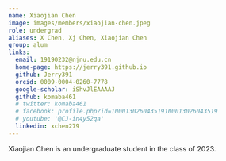 ```yaml
---
name: Xiaojian Chen
image: images/members/xiaojian-chen.jpeg
role: undergrad
aliases: X Chen, Xj Chen, Xiaojian Chen
group: alum
links:
  email: 19190232@njnu.edu.cn
  home-page: https://jerry391.github.io
  github: Jerry391
  orcid: 0009-0004-0260-7778
  google-scholar: iShvJlEAAAAJ
  github: komaba461
  # twitter: komaba461
  # facebook: profile.php?id=100013026043519100013026043519
  # youtube: '@CJ-in4y52qa'
  linkedin: xchen279
---
```


Xiaojian Chen is an undergraduate student in the class of 2023.